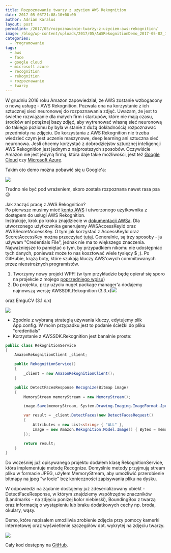 ```yaml
---
title: Rozpoznawanie twarzy z użyciem AWS Rekognition
date: 2017-05-03T21:08:10+00:00
author: Adrian Karalus
layout: post
permalink: /2017/05/rozpoznawanie-twarzy-z-uzyciem-aws-rekognition/
image: /blog/wp-content/uploads/2017/05/AWSRekognitionDemo_2017-05-02_14-32-14.png
categories:
  - Programowanie
tags:
  - aws
  - face
  - google cloud
  - microsoft azure
  - recognition
  - rekognition
  - rozpoznawanie
  - twarzy
---
```

W grudniu 2016 roku Amazon zapowiedział, że AWS zostanie wzbogacony o nową usługę - AWS Rekognition. Pozwala ona na korzystanie z ich sztucznej sieci neuronowej do rozpoznawania zdjęć. Uważam, że jest to świetne rozwiązanie dla małych firm i startupów, które nie mają czasu, środków ani potężnej bazy zdjęć, aby wytrenować własną sieć neuronową do takiego poziomu by była w stanie z dużą dokładnością rozpoznawać przedmioty na zdjęciu. Do korzystania z AWS Rekognition nie trzeba wiedzieć czym jest uczenie maszynowe, deep learning ani sztuczna sieć neuronowa. Jeśli chcemy korzystać z dobrodziejstw sztucznej inteligencji AWS Rekognition jest jednym z najprostszych sposobów. Oczywiście Amazon nie jest jedyną firmą, która daje takie możliwości, jest też [Google Cloud](https://cloud.google.com/vision/) czy [Microsoft Azure](https://www.microsoft.com/cognitive-services/en-us/face-api).

Takim oto demo można pobawić się u Google'a:

![](/blog/wp-content/uploads/2017/05/chrome_2017-05-03_13-49-35.png)

Trudno nie być pod wrażeniem, skoro została rozpoznana nawet rasa psa 😉

Jak zacząć pracę z AWS Rekognition?  
Po pierwsze musimy mieć [konto AWS](http://docs.aws.amazon.com/AmazonSimpleDB/latest/DeveloperGuide/AboutAWSAccounts.html) i utworzonego użytkownika z dostępem do usługi AWS Rekognition.  
Instrukcje, krok po kroku znajdziecie w [dokumentacji AWSa](http://docs.aws.amazon.com/rekognition/latest/dg/setting-up.html). Dla utworzonego użytkownika generujemy AWSAccessKeyId oraz AWSSecretAccessKey. O tym jak korzystać z AccessKeyId oraz SecretAccessKey można przeczytać [tutaj](http://docs.aws.amazon.com/sdk-for-net/v3/developer-guide/net-dg-config-creds.html). Generalnie, są trzy sposoby - ja używam "Credentials File", jednak nie ma to większego znaczenia. Najważniejsze to pamiętać o tym, by przypadkiem nikomu nie udostępniać tych danych, ponieważ może to nas kosztować wiele tysięcy $ ;). Po GitHubie, krążą boty, które szukają kluczy AWS'owych commitowanych przez nieostrożnych programistów.

  1. Tworzymy nowy projekt WPF! (w tym przykładzie będę opierał się sporo na projekcie z mojego [poprzedniego wpisu](/blog/2015/05/wykrywanie-twarzy-przy-uzyciu-emgu-cv/))
  2. Do projektu, przy użyciu nuget package manager'a dodajemy najnowszą wersję AWSSDK.Rekognition (3.3.x)![](/blog/wp-content/uploads/2017/05/devenv_2017-05-02_13-48-37.png) 

oraz EmguCV (3.1.x.x)

![](/blog/wp-content/uploads/2017/05/devenv_2017-05-02_13-46-50.png)
    
* Zgodnie z wybraną strategią używania kluczy, edytujemy plik App.config. W moim przypadku jest to podanie ścieżki do pliku "credentials"
* Korzystanie z AWSSDK.Rekognition jest banalnie proste:

```csharp
public class RekognitionService
{
    AmazonRekognitionClient _client;

    public RekognitionService()
    {
        _client = new AmazonRekognitionClient();
    }

    public DetectFacesResponse Recognize(Bitmap image)
    {
        MemoryStream memoryStream = new MemoryStream();

        image.Save(memoryStream, System.Drawing.Imaging.ImageFormat.Jpeg);

        var result = _client.DetectFaces(new DetectFacesRequest()
        {
            Attributes = new List<string> { "ALL" },
            Image = new Amazon.Rekognition.Model.Image() { Bytes = memoryStream }
        });

        return result;
    }
}
```

Do wcześniej już opisywanego projektu dodałem klasę RekognitionService, która implementuje metodę Recognize. Domyślnie metody przyjmują stream pliku w formacie JPEG, użyłem MemoryStream, aby umożliwić przerobienie bitmapy na jpeg "w locie" bez konieczności zapisywania pliku na dysku.
        
W odpowiedzi na żądanie dostajemy już zdeserializowany obiekt - DetectFaceResponse, w którym znajdziemy współrzędne znaczników (Landmarks - na zdjęciu poniżej kolor niebieski), BoundingBox z twarzą oraz informację o wystąpieniu lub braku dodatkowych cechy np. broda, okulary, wąsy.
        
Demo, które napisałem umożliwia zrobienie zdjęcia przy pomocy kamerki internetowej oraz wyświetlenie szczegółów dot. wykrytej na zdjęciu twarzy.
        
![](/blog/wp-content/uploads/2017/05/AWSRekognitionDemo_2017-05-02_14-32-14.png)

Cały kod dostępny na [GitHub](https://github.com/AdrianRamzes/AWSRekognitionDemo).
